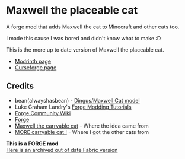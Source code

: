 # Maxwell the placeable cat

A forge mod that adds Maxwell the cat to Minecraft and other cats too.

I made this cause I was bored and didn't know what to make :D

This is the more up to date version of Maxwell the placeable cat.

* [Modrinth page](https://modrinth.com/mod/maxwell-the-placeable-cat)
* [Curseforge page](https://www.curseforge.com/minecraft/mc-mods/maxwell-the-placeable-cat)

## Credits

* bean(alwayshasbean) - [Dingus/Maxwell Cat model](https://sketchfab.com/3d-models/dingus-the-cat-2ca7f3c1957847d6a145fc35de9046b0)
* Luke Graham Landry's [Forge Modding Tutorials](https://moddingtutorials.org)
* [Forge Community Wiki](https://forge.gemwire.uk/)
* [Forge](https://files.minecraftforge.net/)
* [Maxwell the carryable cat](https://steamcommunity.com/sharedfiles/filedetails/?id=2878054450) - Where the idea came from
* [MORE carryable cat !](https://steamcommunity.com/sharedfiles/filedetails/?id=2885380609) - Where I got the other cats from

**This is a FORGE mod**<br>[Here is an archived out of date Fabric version](https://github.com/antoninvf/fabricMaxwellPlaceableCat)
